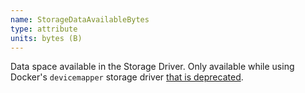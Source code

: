 ```yaml
---
name: StorageDataAvailableBytes
type: attribute
units: bytes (B)
---
```


Data space available in the Storage Driver. Only available while using Docker's `devicemapper` storage driver [that is deprecated](https://docs.docker.com/storage/storagedriver/select-storage-driver/#supported-storage-drivers-per-linux-distribution).